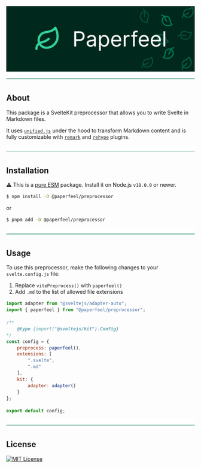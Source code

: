 <div align="center">
    <img src="https://raw.githubusercontent.com/paperfeel/.github/main/profile/paperfeel.png" alt="Paperfeel"/>
</div>

<div align="center">
    <img src="https://raw.githubusercontent.com/paperfeel/.github/main/profile/seperator.png" alt="Seperator"/>
</div>

## About
This package is a SvelteKit preprocessor that allows you to write Svelte in Markdown files.

It uses [`unified.js`](https://unifiedjs.com) under the hood to transform Markdown content and is fully customizable with [`remark`](https://github.com/remarkjs/remark) and [`rehype`](https://github.com/rehypejs/rehype) plugins.

<div align="center">
    <img src="https://raw.githubusercontent.com/paperfeel/.github/main/profile/seperator.png" alt="Seperator"/>
</div>

## Installation
:warning: This is a [pure ESM](https://gist.github.com/sindresorhus/a39789f98801d908bbc7ff3ecc99d99c) package. Install it on Node.js `v18.0.0` or newer.

```bash
$ npm install -D @paperfeel/preprocessor
```

or

```bash
$ pnpm add -D @paperfeel/preprocessor
```

<div align="center">
    <img src="https://raw.githubusercontent.com/paperfeel/.github/main/profile/seperator.png" alt="Seperator"/>
</div>

## Usage
To use this preprocessor, make the following changes to your `svelte.config.js` file:

1. Replace `vitePreprocess()` with `paperfeel()`
2. Add `.md` to the list of allowed file extensions

```js
import adapter from "@sveltejs/adapter-auto";
import { paperfeel } from "@paperfeel/preprocessor";

/**
    @type {import("@sveltejs/kit").Config}
*/
const config = {
    preprocess: paperfeel(),
    extensions: [
        ".svelte",
        ".md"
    ],
    kit: {
        adapter: adapter()
    }
};

export default config;
```

<div align="center">
    <img src="https://raw.githubusercontent.com/paperfeel/.github/main/profile/seperator.png" alt="Seperator"/>
</div>

## License
<a href="./LICENSE">
    <img src="https://img.shields.io/badge/License-MIT-green?style=flat-square" alt="MIT License"/>
</a>
